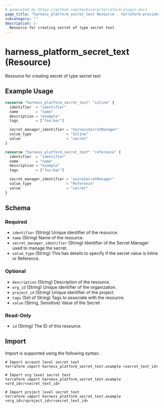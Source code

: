 ```yaml
---
# generated by https://github.com/hashicorp/terraform-plugin-docs
page_title: "harness_platform_secret_text Resource - terraform-provider-harness"
subcategory: ""
description: |-
  Resource for creating secret of type secret text
---
```


# harness_platform_secret_text (Resource)

Resource for creating secret of type secret text

## Example Usage

```terraform
resource "harness_platform_secret_text" "inline" {
  identifier  = "identifier"
  name        = "name"
  description = "example"
  tags        = ["foo:bar"]

  secret_manager_identifier = "harnessSecretManager"
  value_type                = "Inline"
  value                     = "secret"
}

resource "harness_platform_secret_text" "reference" {
  identifier  = "identifier"
  name        = "name"
  description = "example"
  tags        = ["foo:bar"]

  secret_manager_identifier = "azureSecretManager"
  value_type                = "Reference"
  value                     = "secret"
}
```

<!-- schema generated by tfplugindocs -->
## Schema

### Required

- `identifier` (String) Unique identifier of the resource.
- `name` (String) Name of the resource.
- `secret_manager_identifier` (String) Identifier of the Secret Manager used to manage the secret.
- `value_type` (String) This has details to specify if the secret value is Inline or Reference.

### Optional

- `description` (String) Description of the resource.
- `org_id` (String) Unique identifier of the organization.
- `project_id` (String) Unique identifier of the project.
- `tags` (Set of String) Tags to associate with the resource.
- `value` (String, Sensitive) Value of the Secret

### Read-Only

- `id` (String) The ID of this resource.

## Import

Import is supported using the following syntax:

```shell
# Import account level secret text
terraform import harness_platform_secret_text.example <secret_text_id>

# Import org level secret text
terraform import harness_platform_secret_text.example <ord_id>/<secret_text_id>

# Import project level secret text
terraform import harness_platform_secret_text.example <org_id>/<project_id>/<secret_text_id>
```
